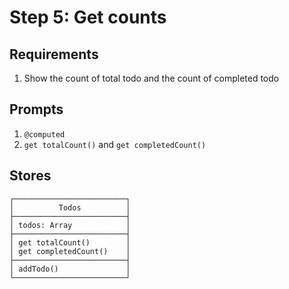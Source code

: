 # Step 5: Get counts

## Requirements

1. Show the count of total todo and the count of completed todo


## Prompts

1. `@computed`
2. `get totalCount()` and `get completedCount()`


## Stores

```
┌─────────────────────────┐
│          Todos          │
├─────────────────────────┤
│ todos: Array            │
├─────────────────────────┤
│ get totalCount()        │
│ get completedCount()    │
├─────────────────────────┤
│ addTodo()               │
└─────────────────────────┘
```
